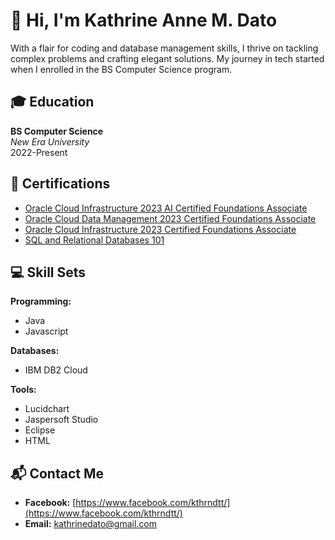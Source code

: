 # 👋 Hi, I'm Kathrine Anne M. Dato

With a flair for coding and database management skills, I thrive on tackling complex problems and crafting elegant solutions. My journey in tech started when I enrolled in the BS Computer Science program.

## 🎓 Education

**BS Computer Science**  
*New Era University*  
2022-Present

## 📜 Certifications

- [Oracle Cloud Infrastructure 2023 AI Certified Foundations Associate](https://catalog-education.oracle.com/pls/certview/sharebadge?id=6B6100259FC2560C98D0E6AFAB8215F96F641A52DDC1A1DC222C35E954D77679)
- [Oracle Cloud Data Management 2023 Certified Foundations Associate](https://catalog-education.oracle.com/pls/certview/sharebadge?id=CF48B96D69288ACF12A663C7E51C626B6FF7483E42A505609027F2E4C04C22EB)
- [Oracle Cloud Infrastructure 2023 Certified Foundations Associate](https://catalog-education.oracle.com/pls/certview/sharebadge?id=DBCC5B767C7CB9BE24826A98606A0793420C5C7E65C52E46B1A6EA3AAEF0B6A0)
- [SQL and Relational Databases 101](https://courses.cognitiveclass.ai/certificates/4375cd8685e24dcbb2c83fc260f16fc1)

## 💻 Skill Sets

**Programming:**  
- Java
- Javascript

**Databases:**  
- IBM DB2 Cloud

**Tools:**  
- Lucidchart
- Jaspersoft Studio
- Eclipse
- HTML

## 📬 Contact Me

- **Facebook:** [https://www.facebook.com/kthrndtt/](https://www.facebook.com/kthrndtt/)
- **Email:** [kathrinedato@gmail.com](mailto:kathrinedato@gmail.com)
